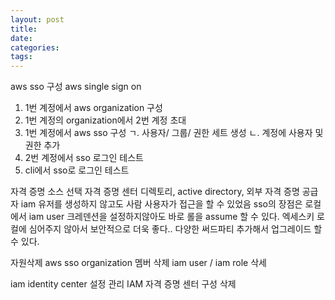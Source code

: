 ```yaml
---
layout: post
title:
date:
categories:
tags:
---
```


aws sso 구성
aws single sign on

1. 1번 계정에서 aws organization 구성
2. 1번 계정의 organization에서 2번 계정 초대
3. 1번 계정에서 aws sso 구성
   ㄱ. 사용자/ 그룹/ 권한 세트 생성
   ㄴ. 계정에 사용자 및 권한 추가
4. 2번 계정에서 sso 로그인 테스트
5. cli에서 sso로 로그인 테스트

자격 증명 소스 선택
자격 증명 센터 디렉토리, active directory, 외부 자격 증명 공급자
iam 유저를 생성하지 않고도 사람 사용자가 접근을 할 수 있었음
sso의 장점은 로컬에서 iam user 크레덴션을 설정하지않아도 바로 롤을 assume 할 수 있다.
엑세스키 로컬에 심어주지 않아서 보안적으로 더욱 좋다..
다양한 써드파티 추가해서 업그레이드 할 수 있다.

자원삭제
aws sso
organization 멤버 삭제
iam user / iam role 삭세

iam identity center
설정 관리 IAM 자격 증명 센터 구성 삭제
